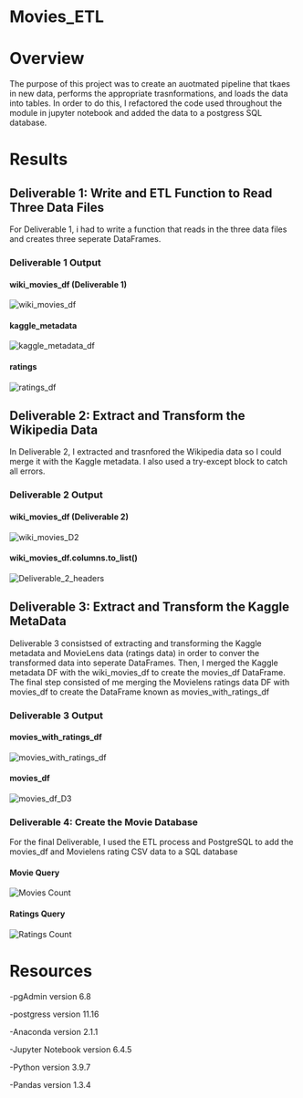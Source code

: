 # Movies_ETL

# Overview
The purpose of this project was to create an auotmated pipeline that tkaes in new data, performs the appropriate trasnformations, and loads the data into tables. In order to do this, I refactored the code used throughout the module in jupyter notebook and added the data to a postgress SQL database.

# Results
## Deliverable 1: Write and ETL Function to Read Three Data Files
For Deliverable 1, i had to write a function that reads in the three data files and creates three seperate DataFrames.

### Deliverable 1 Output
#### wiki_movies_df (Deliverable 1)
![wiki_movies_df](./Resources/wiki_movies_df.png)

#### kaggle_metadata
![kaggle_metadata_df](./Resources/kaggle_metadata_df.png)

#### ratings
![ratings_df](./Resources/ratings_df.png)

## Deliverable 2: Extract and Transform the Wikipedia Data
In Deliverable 2, I extracted and trasnfored the Wikipedia data so I could merge it with the Kaggle metadata. I also used a try-except block to catch all errors.

### Deliverable 2 Output
#### wiki_movies_df (Deliverable 2)
![wiki_movies_D2](./Resources/wiki_movies_D2.png)

#### wiki_movies_df.columns.to_list()
![Deliverable_2_headers](./Resources/Deliverable_2_headers.png)

## Deliverable 3: Extract and Transform the Kaggle MetaData
Deliverable 3 consistsed of extracting and transforming the Kaggle metadata and MovieLens data (ratings data) in order to conver the transformed data into seperate DataFrames. Then, I merged the Kaggle metadata DF with the wiki_movies_df to create the movies_df DataFrame. The final step consisted of me merging the Movielens ratings data DF with movies_df to create the DataFrame known as movies_with_ratings_df

### Deliverable 3 Output
#### movies_with_ratings_df
![movies_with_ratings_df](./Resources/movies_with_ratings_df.png)

#### movies_df
![movies_df_D3](./Resources/movies_df_D3.png)

### Deliverable 4: Create the Movie Database
For the final Deliverable, I used the ETL process and PostgreSQL to add the movies_df and Movielens rating CSV data to a SQL database

#### Movie Query
![Movies Count](./Resources/movies_count.png)


#### Ratings Query
![Ratings Count](./Resources/ratings_count.png)

# Resources
-pgAdmin version 6.8

-postgress version 11.16

-Anaconda version 2.1.1

-Jupyter Notebook version 6.4.5

-Python version 3.9.7

-Pandas version 1.3.4

